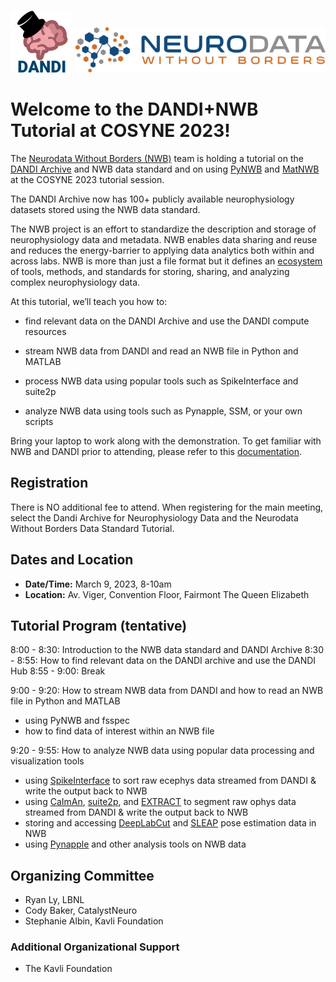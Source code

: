 <p float="left">
  <img src="dandi-logo.png" width="100" />
  <img src="../HCK08_2020_Remote/logo_brain_text_white_hor.png" width="400" /> 
</p>

# Welcome to the DANDI+NWB Tutorial at COSYNE 2023!

The [Neurodata Without Borders (NWB)](https://www.nwb.org/) team is holding a tutorial on the [DANDI Archive](https://www.dandiarchive.org/) and NWB data standard and on using [PyNWB](https://pynwb.readthedocs.io/en/stable/) and [MatNWB](https://neurodatawithoutborders.github.io/matnwb) at the COSYNE 2023 tutorial session.

The DANDI Archive now has 100+ publicly available neurophysiology datasets stored using the NWB data standard.

The NWB project is an effort to standardize the description and storage of neurophysiology data and metadata. NWB enables data sharing and reuse and reduces the energy-barrier to applying data analytics both within and across labs. NWB is more than just a file format but it defines an [ecosystem](https://nwb-overview.readthedocs.io/en/latest/tools/tools_home.html) of tools, methods, and standards for storing, sharing, and analyzing complex neurophysiology data.

At this tutorial, we’ll teach you how to:

- find relevant data on the DANDI Archive and use the DANDI compute resources 

- stream NWB data from DANDI and read an NWB file in Python and MATLAB

- process NWB data using popular tools such as SpikeInterface and suite2p

- analyze NWB data using tools such as Pynapple, SSM, or your own scripts

Bring your laptop to work along with the demonstration. To get familiar with NWB and DANDI prior to attending, please refer to this [documentation](https://nwb-overview.readthedocs.io/en/latest/index.html).



## Registration

There is NO additional fee to attend. When registering for the main meeting, select the Dandi Archive for Neurophysiology Data and the Neurodata Without Borders Data Standard Tutorial.



## Dates and Location

* **Date/Time:** March 9, 2023, 8-10am
* **Location:** Av. Viger, Convention Floor, Fairmont The Queen Elizabeth



## Tutorial Program (tentative)

8:00 - 8:30: Introduction to the NWB data standard and DANDI Archive
8:30 - 8:55: How to find relevant data on the DANDI archive and use the DANDI Hub
8:55 - 9:00: Break

9:00 - 9:20: How to stream NWB data from DANDI and how to read an NWB file in Python and MATLAB
- using PyNWB and fsspec
- how to find data of interest within an NWB file

9:20 - 9:55: How to analyze NWB data using popular data processing and visualization tools
- using [SpikeInterface](https://github.com/SpikeInterface/spikeinterface#spikeinterface-a-unified-framework-for-spike-sorting) to sort raw ecephys data streamed from DANDI & write the output back to NWB
- using [CaImAn](https://github.com/flatironinstitute/CaImAn#caiman), [suite2p](https://www.suite2p.org/), and [EXTRACT](https://github.com/schnitzer-lab/EXTRACT-public) to segment raw ophys data streamed from DANDI & write the output back to NWB
- storing and accessing [DeepLabCut](http://www.mackenziemathislab.org/deeplabcut) and [SLEAP](https://sleap.ai/) pose estimation data in NWB
- using [Pynapple](https://github.com/PeyracheLab/pynapple) and other analysis tools on NWB data



## Organizing Committee

* Ryan Ly, LBNL
* Cody Baker, CatalystNeuro
* Stephanie Albin, Kavli Foundation



### Additional Organizational Support

- The Kavli Foundation
